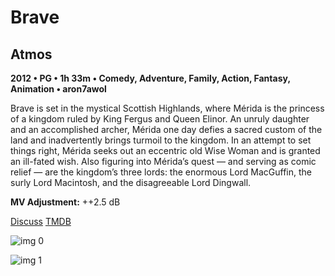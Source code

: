 # Brave

## Atmos

**2012 • PG • 1h 33m • Comedy, Adventure, Family, Action, Fantasy, Animation • aron7awol**

Brave is set in the mystical Scottish Highlands, where Mérida is the princess of a kingdom ruled by King Fergus and Queen Elinor. An unruly daughter and an accomplished archer, Mérida one day defies a sacred custom of the land and inadvertently brings turmoil to the kingdom. In an attempt to set things right, Mérida seeks out an eccentric old Wise Woman and is granted an ill-fated wish. Also figuring into Mérida’s quest — and serving as comic relief — are the kingdom’s three lords: the enormous Lord MacGuffin, the surly Lord Macintosh, and the disagreeable Lord Dingwall.

**MV Adjustment:** ++2.5 dB

[Discuss](https://www.avsforum.com/threads/bass-eq-for-filtered-movies.2995212/post-58544288)  [TMDB](62177)

![img 0](https://i.imgur.com/OLjaXZH.jpg)

![img 1](https://i.imgur.com/qJn1q0b.png)

